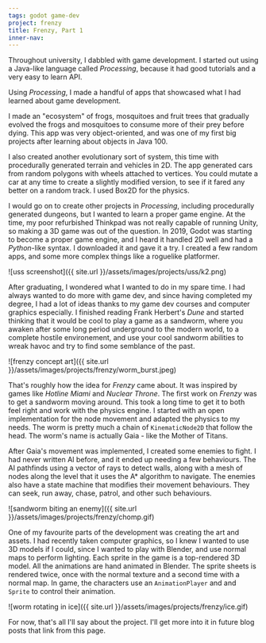 ```yaml
---
tags: godot game-dev
project: frenzy
title: Frenzy, Part 1
inner-nav: 
---
```


Throughout university, I dabbled with game development. I started
out using a Java-like language called *Processing*, because it
had good tutorials and a very easy to learn API.

Using *Processing*, I made a handful of apps that showcased what
I had learned about game development. 

I made an "ecosystem" of frogs, mosquitoes and fruit trees that 
gradually evolved the frogs and mosquitoes to consume more of 
their prey before dying. This app was very object-oriented,
and was one of my first big projects after learning about objects
in Java 100.

I also created another evolutionary sort of system, this time
with procedurally generated terrain and vehicles in 2D. The app
generated cars from random polygons with wheels attached to
vertices. You could mutate a car at any time to create a slightly
modified version, to see if it fared any better on a random track.
I used Box2D for the physics.

I would go on to create other projects in *Processing*, including
procedurally generated dungeons, but I wanted to learn a proper
game engine. At the time, my poor refurbished Thinkpad was not
really capable of running Unity, so making a 3D game was out of
the question. In 2019, Godot was starting to become a proper
game engine, and I heard it handled 2D well and had a *Python*-like
syntax. I downloaded it and gave it a try. I created a few random
apps, and some more complex things like a roguelike platformer.

![uss screenshot]({{ site.url }}/assets/images/projects/uss/k2.png)

After graduating, I wondered what I wanted to do in my spare time.
I had always wanted to do more with game dev, and since having completed
my degree, I had a lot of ideas thanks to my game dev courses and
computer graphics especially. I finished reading Frank Herbert's *Dune*
and started thinking that it would be cool to play a game as a sandworm,
where you awaken after some long period underground to the modern world,
to a complete hostile environement, and use your cool sandworm abilities
to wreak havoc and try to find some semblance of the past.

![frenzy concept art]({{ site.url }}/assets/images/projects/frenzy/worm_burst.jpeg)

That's roughly how the idea for *Frenzy* came about. It was inspired by
games like *Hotline Miami* and *Nuclear Throne*. The first work on 
*Frenzy* was to get a sandworm moving around. This took a long time to
get it to both feel right and work with the physics engine. I started
with an open implementation for the node movement and adapted the physics
to my needs. The worm is pretty much a chain of `KinematicNode2D` that
follow the head. The worm's name is actually Gaia - like the Mother of
Titans.

After Gaia's movement was implemented, I created some enemies to fight.
I had never written AI before, and it ended up needing a few behaviours.
The AI pathfinds using a vector of rays to detect walls, along with
a mesh of nodes along the level that it uses the A* algorithm to navigate.
The enemies also have a state machine that modifies their movement 
behaviours. They can seek, run away, chase, patrol, and other such
behaviours.

![sandworm biting an enemy]({{ site.url }}/assets/images/projects/frenzy/chomp.gif)

One of my favourite parts of the development was creating the art and
assets. I had recently taken computer graphics, so I knew I wanted to
use 3D models if I could, since I wanted to play with Blender, and use
normal maps to perform lighting. Each sprite in the game is a top-rendered
3D model. All the animations are hand animated in Blender. The sprite
sheets is rendered twice, once with the normal texture and a second time
with a normal map. In game, the characters use an `AnimationPlayer` and
and `Sprite` to control their animation.

![worm rotating in ice]({{ site.url }}/assets/images/projects/frenzy/ice.gif)

For now, that's all I'll say about the project. I'll get more into it in 
future blog posts that link from this page.
